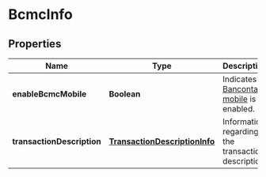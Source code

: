 

# BcmcInfo


## Properties

| Name | Type | Description | Notes |
|------------ | ------------- | ------------- | -------------|
|**enableBcmcMobile** | **Boolean** | Indicates if [Bancontact mobile](https://docs.adyen.com/payment-methods/bancontact/bancontact-mobile) is enabled. |  [optional] |
|**transactionDescription** | [**TransactionDescriptionInfo**](TransactionDescriptionInfo.md) | Information regarding the transaction description. |  [optional] |



